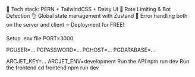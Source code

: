 

🌟 Tech stack: PERN + TailwindCSS + Daisy UI
🚀 Rate Limiting & Bot Detection
👌 Global state management with Zustand
🐞 Error handling both on the server and client
⭐ Deployment for FREE!

Setup .env file
PORT=3000

PGUSER=...
PGPASSWORD=...
PGHOST=...
PGDATABASE=...

ARCJET_KEY=...
ARCJET_ENV=development
Run the API
npm run dev
Run the frontend
cd frontend
npm run dev
